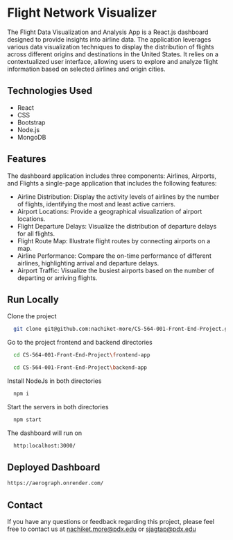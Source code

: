 
# Flight Network Visualizer

The Flight Data Visualization and Analysis App is a React.js dashboard designed to provide insights into airline data. The application leverages various data visualization techniques to display the distribution of flights across different origins and destinations in the United States. It relies on a contextualized user interface, allowing users to explore and analyze flight information based on selected airlines and origin cities.

## Technologies Used

 - React
 - CSS
 - Bootstrap
 - Node.js
 - MongoDB


## Features
The dashboard application includes three components: Airlines, Airports, and Flights a single-page application that includes the following features:

- Airline Distribution: Display the activity levels of airlines by the number of flights, identifying the most and least active carriers.
- Airport Locations: Provide a geographical visualization of airport locations.
- Flight Departure Delays: Visualize the distribution of departure delays for all flights.
- Flight Route Map: Illustrate flight routes by connecting airports on a map.
- Airline Performance: Compare the on-time performance of different airlines, highlighting arrival and departure delays.
- Airport Traffic: Visualize the busiest airports based on the number of departing or arriving flights.


## Run Locally

Clone the project

```bash
  git clone git@github.com:nachiket-more/CS-564-001-Front-End-Project.git
```

Go to the project frontend and backend directories

```bash
  cd CS-564-001-Front-End-Project\frontend-app
```
```bash
  cd CS-564-001-Front-End-Project\backend-app
```
Install NodeJs in both directories
```bash
  npm i 
```
Start the servers in both directories 

```bash
  npm start
```

The dashboard will run on 

```bash
  http:localhost:3000/
```

## Deployed Dashboard
```bash
https://aerograph.onrender.com/ 
```




## Contact

If you have any questions or feedback regarding this project, please feel free to contact us at nachiket.more@pdx.edu or sjagtap@pdx.edu
